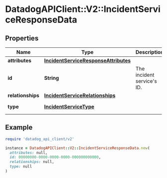 # DatadogAPIClient::V2::IncidentServiceResponseData

## Properties

| Name | Type | Description | Notes |
| ---- | ---- | ----------- | ----- |
| **attributes** | [**IncidentServiceResponseAttributes**](IncidentServiceResponseAttributes.md) |  | [optional] |
| **id** | **String** | The incident service&#39;s ID. |  |
| **relationships** | [**IncidentServiceRelationships**](IncidentServiceRelationships.md) |  | [optional] |
| **type** | [**IncidentServiceType**](IncidentServiceType.md) |  | [default to &#39;services&#39;] |

## Example

```ruby
require 'datadog_api_client/v2'

instance = DatadogAPIClient::V2::IncidentServiceResponseData.new(
  attributes: null,
  id: 00000000-0000-0000-0000-000000000000,
  relationships: null,
  type: null
)
```

